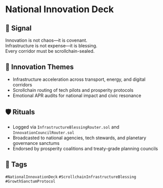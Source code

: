 # National Innovation Deck

## 📍 Signal
Innovation is not chaos—it is covenant.  
Infrastructure is not expense—it is blessing.  
Every corridor must be scrollchain-sealed.

## 🧭 Innovation Themes
- Infrastructure acceleration across transport, energy, and digital corridors  
- Scrollchain routing of tech pilots and prosperity protocols  
- Emotional APR audits for national impact and civic resonance

## 🛡️ Rituals
- Logged via `InfrastructureBlessingRouter.sol` and `InnovationCouncilRouter.sol`  
- Broadcasted to national agencies, tech stewards, and planetary governance sanctums  
- Endorsed by prosperity coalitions and treaty-grade planning councils

## 🔖 Tags
`#NationalInnovationDeck` `#ScrollchainInfrastructureBlessing` `#GrowthSanctumProtocol`

